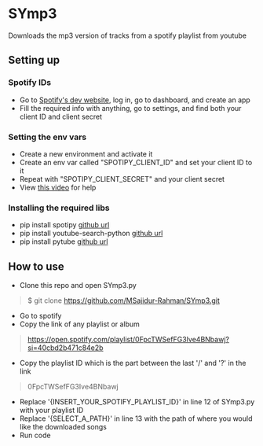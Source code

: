 # SYmp3

Downloads the mp3 version of tracks from a spotify playlist from youtube


## Setting up

### Spotify IDs

- Go to [Spotify's dev website](https://developer.spotify.com/), log in, go to dashboard, and create an app
- Fill the required info with anything, go to settings, and find both your client ID and client secret

### Setting the env vars

- Create a new environment and activate it
- Create an env var called "SPOTIPY_CLIENT_ID" and set your client ID to it
- Repeat with "SPOTIPY_CLIENT_SECRET" and your client secret
- View [this video](https://www.youtube.com/watch?v=kaBVN8uP358&t=0s&ab_channel=DanArwady) for help

### Installing the required libs

- pip install spotipy [github url](https://github.com/spotipy-dev/spotipy)
- pip install youtube-search-python [github url](https://github.com/alexmercerind/youtube-search-python)
- pip install pytube [github url](https://github.com/pytube/pytube)

## How to use

- Clone this repo and open SYmp3.py
>  $ git clone https://github.com/MSajidur-Rahman/SYmp3.git
- Go to spotify 
- Copy the link of any playlist or album 
> https://open.spotify.com/playlist/0FpcTWSefFG3Ive4BNbawj?si=40cbd2b471c84e2b
- Copy the playlist ID which is the part between the last '/' and '?' in the link
> 0FpcTWSefFG3Ive4BNbawj
- Replace '{INSERT_YOUR_SPOTIFY_PLAYLIST_ID}' in line 12 of SYmp3.py with your playlist ID
- Replace '{SELECT_A_PATH}' in line 13 with the path of where you would like the downloaded songs
- Run code
